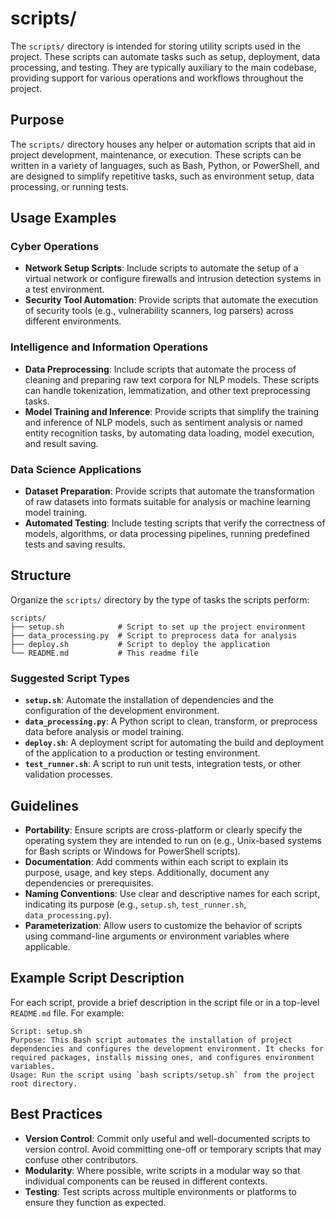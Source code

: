 # scripts/

The `scripts/` directory is intended for storing utility scripts used in the project. These scripts can automate tasks such as setup, deployment, data processing, and testing. They are typically auxiliary to the main codebase, providing support for various operations and workflows throughout the project.

## Purpose

The `scripts/` directory houses any helper or automation scripts that aid in project development, maintenance, or execution. These scripts can be written in a variety of languages, such as Bash, Python, or PowerShell, and are designed to simplify repetitive tasks, such as environment setup, data processing, or running tests.

## Usage Examples

### Cyber Operations

- **Network Setup Scripts**: Include scripts to automate the setup of a virtual network or configure firewalls and intrusion detection systems in a test environment.
- **Security Tool Automation**: Provide scripts that automate the execution of security tools (e.g., vulnerability scanners, log parsers) across different environments.

### Intelligence and Information Operations

- **Data Preprocessing**: Include scripts that automate the process of cleaning and preparing raw text corpora for NLP models. These scripts can handle tokenization, lemmatization, and other text preprocessing tasks.
- **Model Training and Inference**: Provide scripts that simplify the training and inference of NLP models, such as sentiment analysis or named entity recognition tasks, by automating data loading, model execution, and result saving.

### Data Science Applications

- **Dataset Preparation**: Provide scripts that automate the transformation of raw datasets into formats suitable for analysis or machine learning model training.
- **Automated Testing**: Include testing scripts that verify the correctness of models, algorithms, or data processing pipelines, running predefined tests and saving results.

## Structure

Organize the `scripts/` directory by the type of tasks the scripts perform:

```plaintext
scripts/
├── setup.sh            # Script to set up the project environment
├── data_processing.py  # Script to preprocess data for analysis
├── deploy.sh           # Script to deploy the application
└── README.md           # This readme file
```

### Suggested Script Types

- **`setup.sh`**: Automate the installation of dependencies and the configuration of the development environment.
- **`data_processing.py`**: A Python script to clean, transform, or preprocess data before analysis or model training.
- **`deploy.sh`**: A deployment script for automating the build and deployment of the application to a production or testing environment.
- **`test_runner.sh`**: A script to run unit tests, integration tests, or other validation processes.

## Guidelines

- **Portability**: Ensure scripts are cross-platform or clearly specify the operating system they are intended to run on (e.g., Unix-based systems for Bash scripts or Windows for PowerShell scripts).
- **Documentation**: Add comments within each script to explain its purpose, usage, and key steps. Additionally, document any dependencies or prerequisites.
- **Naming Conventions**: Use clear and descriptive names for each script, indicating its purpose (e.g., `setup.sh`, `test_runner.sh`, `data_processing.py`).
- **Parameterization**: Allow users to customize the behavior of scripts using command-line arguments or environment variables where applicable.

## Example Script Description

For each script, provide a brief description in the script file or in a top-level `README.md` file. For example:

```plaintext
Script: setup.sh
Purpose: This Bash script automates the installation of project dependencies and configures the development environment. It checks for required packages, installs missing ones, and configures environment variables.
Usage: Run the script using `bash scripts/setup.sh` from the project root directory.
```

## Best Practices

- **Version Control**: Commit only useful and well-documented scripts to version control. Avoid committing one-off or temporary scripts that may confuse other contributors.
- **Modularity**: Where possible, write scripts in a modular way so that individual components can be reused in different contexts.
- **Testing**: Test scripts across multiple environments or platforms to ensure they function as expected.
